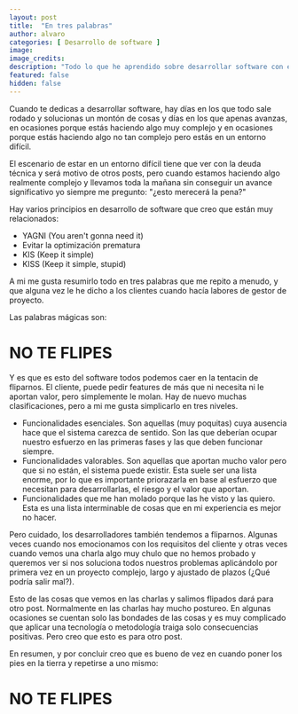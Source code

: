 ```yaml
---
layout: post
title:  "En tres palabras"
author: alvaro
categories: [ Desarrollo de software ]
image: 
image_credits: 
description: "Todo lo que he aprendido sobre desarrollar software con éxito se puede resumir en solo 3 palabras: NO TE FLIPES."
featured: false
hidden: false
---
```

Cuando te dedicas a desarrollar software, hay días en los que todo sale rodado y solucionas un montón de cosas y días en los que apenas avanzas, en ocasiones porque estás haciendo algo muy complejo y en ocasiones porque estás haciendo algo no tan complejo pero estás en un entorno difícil.

El escenario de estar en un entorno difícil tiene que ver con la deuda técnica y será motivo de otros posts, pero cuando estamos haciendo algo realmente complejo y llevamos toda la mañana sin conseguir un avance significativo yo siempre me pregunto: "¿esto merecerá la pena?"

Hay varios principios en desarrollo de software que creo que están muy relacionados:
  * YAGNI (You aren't gonna need it)
  * Evitar la optimización prematura
  * KIS (Keep it simple)
  * KISS (Keep it simple, stupid)

A mi me gusta resumirlo todo en tres palabras que me repito a menudo, y que alguna vez le he dicho a los clientes cuando hacía labores de gestor de proyecto.

Las palabras mágicas son:

# NO TE FLIPES

Y es que es esto del software todos podemos caer en la tentacin de fliparnos. El cliente, puede pedir features de más que ni necesita ni le aportan valor, pero simplemente le molan. Hay de nuevo muchas clasificaciones, pero a mi me gusta simplicarlo en tres niveles.
 * Funcionalidades esenciales. Son aquellas (muy poquitas) cuya ausencia hace que el sistema carezca de sentido. Son las que deberían ocupar nuestro esfuerzo en las primeras fases y las que deben funcionar siempre.
 * Funcionalidades valorables. Son aquellas que aportan mucho valor pero que si no están, el sistema puede existir. Esta suele ser una lista enorme, por lo que es importante priorazarla en base al esfuerzo que necesitan para desarrollarlas, el riesgo y el valor que aportan.
 * Funcionalidades que me han molado porque las he visto y las quiero. Esta es una lista interminable de cosas que en mi experiencia es mejor no hacer.

Pero cuidado, los desarrolladores también tendemos a fliparnos. Algunas veces cuando nos emocionamos con los requisitos del cliente y otras veces cuando vemos una charla algo muy chulo que no hemos probado y queremos ver si nos soluciona todos nuestros problemas aplicándolo por primera vez en un proyecto complejo, largo y ajustado de plazos (¿Qué podría salir mal?).

Esto de las cosas que vemos en las charlas y salimos flipados dará para otro post. Normalmente en las charlas hay mucho postureo. En algunas ocasiones se cuentan solo las bondades de las cosas y es muy complicado que aplicar una tecnología o metodología traiga solo consecuencias positivas. Pero creo que esto es para otro post.

En resumen, y por concluir creo que es bueno de vez en cuando poner los pies en la tierra y repetirse a uno mismo:

# NO TE FLIPES
